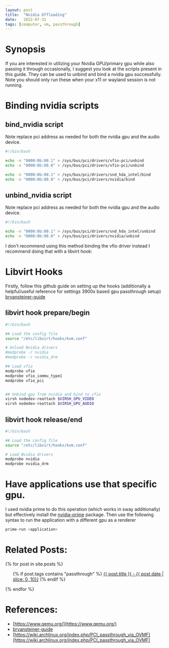 ```yaml
---
layout: post
title:  "Nvidia Offloading"
date:   2022-07-31 
tags: [computer, vm, passthrough]
---
```

# Synopsis
If you are interested in utilizing your Nvidia GPU/primary gpu while also passing it through occasionally, I suggest you look at the scripts present in this guide. They can be used to unbind and bind a nvidia gpu successfully. Note you should only run these when your x11 or wayland session is not running.

# Binding nvidia scripts
## bind_nvidia script
Note replace pci address as needed for both the nvidia gpu and the audio device.
```bash
#!/bin/bash

echo -n "0000:0b:00.1" > /sys/bus/pci/drivers/vfio-pci/unbind
echo -n "0000:0b:00.0" > /sys/bus/pci/drivers/vfio-pci/unbind

echo -n "0000:0b:00.1" > /sys/bus/pci/drivers/snd_hda_intel/bind
echo -n "0000:0b:00.0" > /sys/bus/pci/drivers/nvidia/bind
```

## unbind_nvidia script
Note replace pci address as needed for both the nvidia gpu and the audio device.
```bash
#!/bin/bash

echo -n "0000:0b:00.1" > /sys/bus/pci/drivers/snd_hda_intel/unbind
echo -n "0000:0b:00.0" > /sys/bus/pci/drivers/nvidia/unbind
```

I don't recommend using this method binding the vfio driver instead I recommend doing that with a libvirt hook:

# Libvirt Hooks
Firstly, follow this github guide on setting up the hooks (additionally a helpful/useful reference for settings 3900x based gpu passthrough setup) [bryansteiner-guide](https://github.com/bryansteiner/gpu-passthrough-tutorial)
## libvirt hook prepare/begin
```bash
#!/bin/bash

## Load the config file
source "/etc/libvirt/hooks/kvm.conf"

# Unload Nvidia drivers
#modprobe -r nvidia
#modprobe -r nvidia_drm

## Load vfio
modprobe vfio
modprobe vfio_iommu_type1
modprobe vfio_pci


## Unbind gpu from nvidia and bind to vfio
virsh nodedev-reattach $VIRSH_GPU_VIDEO
virsh nodedev-reattach $VIRSH_GPU_AUDIO
```

## libvirt hook release/end
```bash
#!/bin/bash

## Load the config file
source "/etc/libvirt/hooks/kvm.conf"

# Load Nvidia drivers
modprobe nvidia
modprobe nvidia_drm
```


# Have applications use that specific gpu.
I used nvidia prime to do this operation (which works in sway additionally) but effectively install the [nvidia-prime](https://archlinux.org/packages/extra/any/nvidia-prime/) package.
<a/>
Then use the following syntax to run the application with a different gpu as a renderer
```bash
prime-run <application>
```

# Related Posts:
{% for post in site.posts %}
  <ul>
	{% if post.tags contains "passthrough" %}
	<a href="{{ post.url }}">{{ post.title }}  -  {{ post.date | slice: 0, 10}}</a>
	{% endif %}
  </ul>
{% endfor %}


# References:
 - [https://www.qemu.org/](https://www.qemu.org/)
 - [bryansteiner-guide](https://github.com/bryansteiner/gpu-passthrough-tutorial)
 - [https://wiki.archlinux.org/index.php/PCI_passthrough_via_OVMF](https://wiki.archlinux.org/index.php/PCI_passthrough_via_OVMF)
